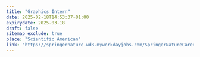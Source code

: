```yaml
---
title: "Graphics Intern"
date: 2025-02-18T14:53:37+01:00
expirydate: 2025-03-18
draft: false
sitemap_exclude: true
place: "Scientific American"
link: "https://springernature.wd3.myworkdayjobs.com/SpringerNatureCareers/job/New-York/Graphics-Intern--Scientific-American_JR102258"
---
```

